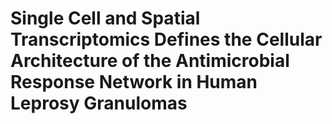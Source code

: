 # Single Cell and Spatial Transcriptomics Defines the Cellular Architecture of the Antimicrobial Response Network in Human Leprosy Granulomas
